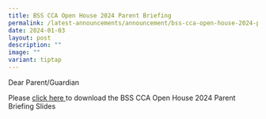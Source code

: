 ```yaml
---
title: BSS CCA Open House 2024 Parent Briefing
permalink: /latest-announcements/announcement/bss-cca-open-house-2024-parent-briefing/
date: 2024-01-03
layout: post
description: ""
image: ""
variant: tiptap
---
```

<p>Dear Parent/Guardian</p><p>Please <a href="/files/BSS_CCA_Open_House_2024_PARENT_BRIEFING__Abridged_Version_.pdf" rel="noopener noreferrer nofollow" target="_blank">click here </a> to download the BSS CCA Open House 2024 Parent Briefing Slides</p>